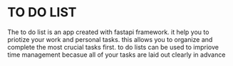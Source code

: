 # TO DO LIST
 The to do list is an app created with fastapi framework. it help you to priotize your work and personal tasks. this allows you to organize and complete the most crucial tasks first. to do lists can be used to impriove time management becasue all of your tasks are laid out clearly in advance
